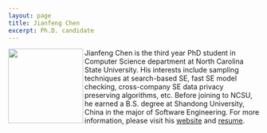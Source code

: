 ```yaml
---
layout: page
title: Jianfeng Chen
excerpt: Ph.D. candidate
---
```


 
<img align=left width=150
src="{{site.url}}/img/chen.jpg"> Jianfeng Chen is the third year PhD student in Computer Science department at North Carolina State University. His interests include sampling techniques at search-based SE, fast SE model checking, cross-company SE data privacy preserving algorithms, etc. Before joining to NCSU, he earned a B.S. degree at Shandong University, China in the major of Software Engineering. For more information, please visit his [website](http://ginfung.github.io) and [resume](https://github.com/Ginfung/ginfung.github.io/raw/master/pdfs/Internship_cv_d.pdf).
